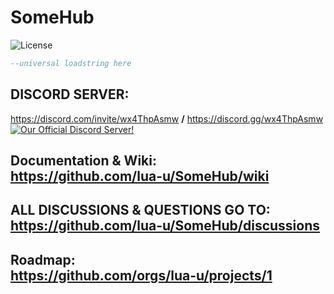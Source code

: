 # SomeHub
![License](https://img.shields.io/github/license/lua-u/SomeHub)
```lua
--universal loadstring here
```
## DISCORD SERVER:<br />
https://discord.com/invite/wx4ThpAsmw **/** https://discord.gg/wx4ThpAsmw<br />
[<img src="https://discordapp.com/api/guilds/1022465460517740654/widget.png?style=banner2" alt="Our Official Discord Server!"></img>](https://discord.com/invite/wx4ThpAsmw)<br />
## Documentation & Wiki:<br />https://github.com/lua-u/SomeHub/wiki
## ALL DISCUSSIONS & QUESTIONS GO TO:<br />https://github.com/lua-u/SomeHub/discussions

## Roadmap:<br />https://github.com/orgs/lua-u/projects/1
